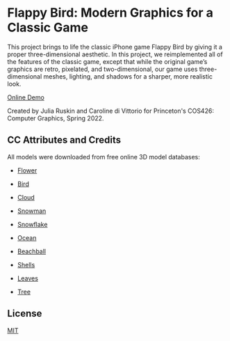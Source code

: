 # Flappy Bird: Modern Graphics for a Classic Game

This project brings to life the classic iPhone game Flappy Bird by giving it a proper three-dimensional aesthetic. In this project, we reimplemented all of the features of the classic game, except that while the original game’s graphics are retro, pixelated, and two-dimensional, our game uses three-dimensional meshes, lighting, and shadows for a sharper, more realistic look. 

[Online Demo](https://carolinedivittorio.github.io/flappy3d/)

Created by Julia Ruskin and Caroline di Vittorio for Princeton's COS426: Computer Graphics, Spring 2022.

## CC Attributes and Credits
All models were downloaded from free online 3D model databases:

* [Flower](https://poly.google.com/view/eydI4__jXpi)

* [Bird](https://skfb.ly/oov7U)

* [Cloud](https://sketchfab.com/3d-models/tooncloud-bba41664fb3e4f2b8979227b038046d0)

* [Snowman](https://www.cgtrader.com/products/snowman-3d-bf5f7dfa-c726-4145-a727-4efe6202d4d8)

* [Snowflake](https://sketchfab.com/3d-models/snowflake-5cb68fa2bd1a43eca4f0fc7f5c676a8d)

* [Ocean](https://sketchfab.com/3d-models/ocean-model-50f21b06c6e644e196b2ac828eda97dc)

* [Beachball](https://sketchfab.com/3d-models/beachball-ee18423fb5a54fa6bfb07094848feb70)

* [Shells](https://www.turbosquid.com/3d-models/3d-shell-1562122)

* [Leaves](https://sketchfab.com/3d-models/canadian-leaf-b9198ec97d1848948c3be62b5b569085)

* [Tree](https://skfb.ly/6XXw7)

## License
[MIT](./LICENSE)
